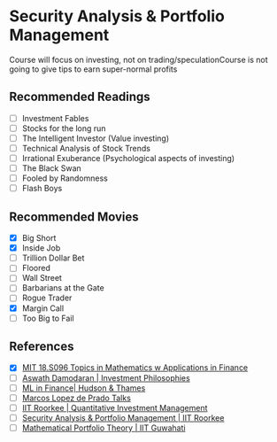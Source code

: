 # Security Analysis & Portfolio Management

Course will focus on investing, not on trading/speculationCourse is not going to give tips to earn super-normal profits

## Recommended Readings

- [ ] Investment Fables
- [ ] Stocks for the long run
- [ ] The Intelligent Investor (Value investing)
- [ ] Technical Analysis of Stock Trends
- [ ] Irrational Exuberance (Psychological aspects of investing)
- [ ] The Black Swan
- [ ] Fooled by Randomness
- [ ] Flash Boys

## Recommended Movies

- [x] Big Short
- [x] Inside Job
- [ ] Trillion Dollar Bet
- [ ] Floored
- [ ] Wall Street
- [ ] Barbarians at the Gate
- [ ] Rogue Trader
- [x] Margin Call
- [ ] Too Big to Fail

## References

- [x] [MIT 18.S096 Topics in Mathematics w Applications in Finance](https://www.youtube.com/playlist?list=PLUl4u3cNGP63ctJIEC1UnZ0btsphnnoHR)
- [ ] [Aswath Damodaran | Investment Philosophies](https://www.youtube.com/playlist?list=PLUkh9m2BorqlDJlnBXUaJaMRNE7UDckn6)
- [ ] [ML in Finance| Hudson & Thames](https://www.youtube.com/@HudsonThamesResearch/playlists)
- [ ] [Marcos Lopez de Prado Talks](https://www.youtube.com/playlist?list=PLGW3n6VnSnUR1dfPEHHusDnoRz1uyeLFf)
- [ ] [IIT Roorkee | Quantitative Investment Management](https://www.youtube.com/playlist?list=PLLy_2iUCG87Dn-7ofD1-0U3N-zXF3qWOt)
- [ ] [Security Analysis & Portfolio Management | IIT Roorkee](https://www.youtube.com/playlist?list=PLLy_2iUCG87BcUZRkbqKB3U2TXjM3LinI)
- [ ] [Mathematical Portfolio Theory | IIT Guwahati](https://www.youtube.com/playlist?list=PLwdnzlV3ogoVZdKHNNAoVbcFDVo0Wb0am)
